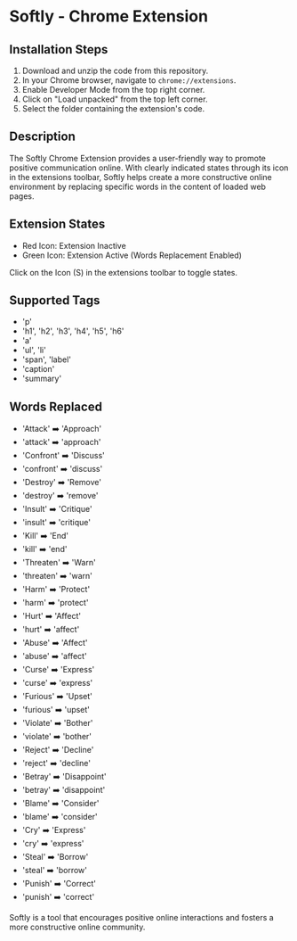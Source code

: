 # Softly - Chrome Extension

## Installation Steps
1. Download and unzip the code from this repository.
2. In your Chrome browser, navigate to `chrome://extensions`.
3. Enable Developer Mode from the top right corner.
4. Click on "Load unpacked" from the top left corner.
5. Select the folder containing the extension's code.

## Description
The Softly Chrome Extension provides a user-friendly way to promote positive communication online. With clearly indicated states through its icon in the extensions toolbar, Softly helps create a more constructive online environment by replacing specific words in the content of loaded web pages.

## Extension States
- Red Icon: Extension Inactive
- Green Icon: Extension Active (Words Replacement Enabled)

Click on the Icon (S) in the extensions toolbar to toggle states.

## Supported Tags
- 'p'
- 'h1', 'h2', 'h3', 'h4', 'h5', 'h6'
- 'a'
- 'ul', 'li'
- 'span', 'label'
- 'caption'
- 'summary'

## Words Replaced
- 'Attack' ➡️ 'Approach'
- 'attack' ➡️ 'approach'
- 'Confront' ➡️ 'Discuss'
- 'confront' ➡️ 'discuss'
- 'Destroy' ➡️ 'Remove'
- 'destroy' ➡️ 'remove'
- 'Insult' ➡️ 'Critique'
- 'insult' ➡️ 'critique'
- 'Kill' ➡️ 'End'
- 'kill' ➡️ 'end'
- 'Threaten' ➡️ 'Warn'
- 'threaten' ➡️ 'warn'
- 'Harm' ➡️ 'Protect'
- 'harm' ➡️ 'protect'
- 'Hurt' ➡️ 'Affect'
- 'hurt' ➡️ 'affect'
- 'Abuse' ➡️ 'Affect'
- 'abuse' ➡️ 'affect'
- 'Curse' ➡️ 'Express'
- 'curse' ➡️ 'express'
- 'Furious' ➡️ 'Upset'
- 'furious' ➡️ 'upset'
- 'Violate' ➡️ 'Bother'
- 'violate' ➡️ 'bother'
- 'Reject' ➡️ 'Decline'
- 'reject' ➡️ 'decline'
- 'Betray' ➡️ 'Disappoint'
- 'betray' ➡️ 'disappoint'
- 'Blame' ➡️ 'Consider'
- 'blame' ➡️ 'consider'
- 'Cry' ➡️ 'Express'
- 'cry' ➡️ 'express'
- 'Steal' ➡️ 'Borrow'
- 'steal' ➡️ 'borrow'
- 'Punish' ➡️ 'Correct'
- 'punish' ➡️ 'correct'

Softly is a tool that encourages positive online interactions and fosters a more constructive online community.
